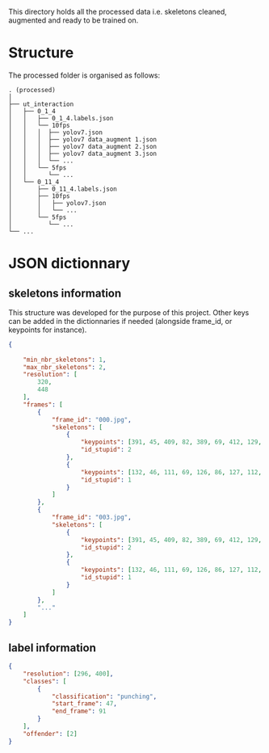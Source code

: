 This directory holds all the processed data i.e. skeletons cleaned, augmented and ready to be trained on.

# Structure

The processed folder is organised as follows:
```
. (processed)
│
├── ut_interaction
│   ├── 0_1_4
│   │   ├── 0_1_4.labels.json
│   │   └── 10fps
│   │   │  ├── yolov7.json
│   │   │  ├── yolov7 data_augment 1.json
│   │   │  ├── yolov7 data_augment 2.json
│   │   │  ├── yolov7 data_augment 3.json
│   │   │  └── ...
│   │   └── 5fps
│   │      └── ...
│   └── 0_11_4
│       ├── 0_11_4.labels.json
│       ├── 10fps
│       │   ├── yolov7.json
│       │   └── ...
│       └── 5fps
│          └── ...
└── ...
```

# JSON dictionnary

## skeletons information

This structure was developed for the purpose of this project. Other keys can be added in the dictionnaries if needed (alongside frame_id, or keypoints for instance).

```json
{
    
    "min_nbr_skeletons": 1,
    "max_nbr_skeletons": 2,
    "resolution": [
        320,
        448
    ],
    "frames": [
        {
            "frame_id": "000.jpg",
            "skeletons": [
                {
                    "keypoints": [391, 45, 409, 82, 389, 69, 412, 129, 384, 108, 403, 168, 376, 142, 400, 159, 386, 153, 403, 212, 392, 205, 406, 269, 394, 252],
                    "id_stupid": 2
                },
                {
                    "keypoints": [132, 46, 111, 69, 126, 86, 127, 112, 129, 134, 148, 133, 150, 166, 114, 156, 128, 164, 114, 213, 129, 222, 108, 265, 123, 280],
                    "id_stupid": 1
                }
            ]
        },
        {
            "frame_id": "003.jpg",
            "skeletons": [
                {
                    "keypoints": [391, 45, 409, 82, 389, 69, 412, 129, 385, 109, 403, 168, 378, 143, 400, 159, 386, 153, 403, 212, 392, 205, 406, 269, 394, 252],
                    "id_stupid": 2
                },
                {
                    "keypoints": [132, 46, 111, 69, 126, 86, 127, 112, 129, 134, 148, 133, 150, 166, 114, 156, 128, 165, 114, 213, 129, 222, 108, 265, 123, 280],
                    "id_stupid": 1
                }
            ]
        },
        "..."
    ]
}
```

## label information

```json
{
    "resolution": [296, 400],
    "classes": [
        {
            "classification": "punching",
            "start_frame": 47,
            "end_frame": 91
        }
    ],
    "offender": [2]
}
```
